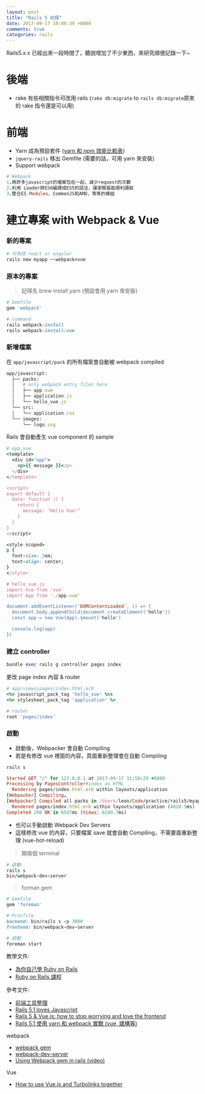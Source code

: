 ```yaml
---
layout: post
title: "Rails 5 初探"
date: 2017-09-17 10:09:39 +0800
comments: true
categories: rails
---
```


Rails5.x.x 已經出來一段時間了，聽說增加了不少東西，來研究順便記錄一下~

<!-- more -->

# 後端

* rake 有些相關指令可改用 rails (`rake db:migrate` to `rails db:migrate`原來的 rake 指令還是可以用)



# 前端
* Yarn 成為預設套件 ([yarn 和 npm 效能比較表](https://github.com/pnpm/node-package-manager-benchmark))
* `jquery-rails` 移出 Gemfile (需要的話，可用 yarn 來安裝)
* Support webpack

```ruby
# Webpack
1.將許多javascript的檔案包在一起，減少request的次數
2.利用 Loader將ES6編譯成ES5的語法，讓瀏覽器能順利讀取
3.整合ES Modules、CommonJS和AMD，等等的模組
``` 	

# 建立專案 with Webpack & Vue

### 新的專案

```ruby
# 可改成 react or angular
rails new myapp --webpack=vue
```

### 原本的專案

> 記得先 brew install yarn (預設會用 yarn 來安裝)

```ruby
# Gemfile
gem 'webpack'

# command
rails webpack:install
rails webpack:install:vue
```

### 新增檔案

在 `app/javascript/pack` 的所有檔案會自動被 webpack compiled

```ruby
app/javascript:
  ├── packs:
  │   # only webpack entry files here
  │   ├── app.vue
  │   ├── application.js
  │   └── hello_vue.js
  └── src:
  │   └── application.css
  └── images:
      └── logo.svg
```

Rails 會自動產生 vue component 的 sample

```ruby
# app.vue
<template>
  <div id="app">
    <p>{{ message }}</p>
  </div>
</template>

<script>
export default {
  data: function () {
    return {
      message: "Hello Vue!"
    }
  }
}
</script>

<style scoped>
p {
  font-size: 2em;
  text-align: center;
}
</style>

# hello_vue.js
import Vue from 'vue'
import App from './app.vue'

document.addEventListener('DOMContentLoaded', () => {
  document.body.appendChild(document.createElement('hello'))
  const app = new Vue(App).$mount('hello')

  console.log(app)
})
```

### 建立 controller

```ruby
bundle exec rails g controller pages index
```

更改 page index 內容 & router

```ruby
# app/views/pages/index.html.erb
<%= javascript_pack_tag 'hello_vue' %>s
<%= stylesheet_pack_tag 'application' %>

# router
root 'pages/index'
```

### 啟動

* 啟動後，Webpacker 會自動 Compiling
* 若是有修改 vue 裡面的內容，頁面重新整理會在自動 Compiling

```ruby
rails s

Started GET "/" for 127.0.0.1 at 2017-09-17 11:58:29 +0800
Processing by PagesController#index as HTML
  Rendering pages/index.html.erb within layouts/application
[Webpacker] Compiling…
[Webpacker] Compiled all packs in /Users/leon/Code/practice/rails5/myapp/public/packs
  Rendered pages/index.html.erb within layouts/application (4828.5ms)
Completed 200 OK in 6547ms (Views: 6249.7ms)
```

* 也可以手動啟動 Webpack Dev Servers
* 這樣修改 vue 的內容，只要檔案 save 就會自動 Compiling，不需要面重新整理 (vue-hot-reload)

> 開兩個 terminal

```ruby
# 啟動
rails s
bin/webpack-dev-server
```

> forman gem

```ruby
# Gemfile
gem 'foreman'

# Procfile
backend: bin/rails s -p 3000
frontend: bin/webpack-dev-server

# 啟動
foreman start
```



教學文件:

* [為你自己學 Ruby on Rails](http://railsbook.tw/table-of-content)
* [Ruby on Rails 課程](https://railstutorial-china.org/book/)

參考文件: 

* [前端工具整理](http://mgleon08.github.io/blog/2016/11/29/front-end-tools)
* [Rails 5.1 loves Javascript](https://medium.com/@hpux/rails-5-1-loves-javascript-a1d84d5318b)
* [Rails 5 & Vue.js: how to stop worrying and love the frontend](https://mkdev.me/en/posts/rails-5-vue-js-how-to-stop-worrying-and-love-the-frontend)
* [Rails 5.1 使用 yarn 和 webpack 實戰 (vue, 建構等)](https://ruby-china.org/topics/32904)

webpack

* [webpack gem](https://github.com/rails/webpacker)
* [webpack-dev-server](https://webpack.github.io/docs/webpack-dev-server.html)
* [Using Webpack gem in rails (video)](https://gorails.com/episodes/using-webpack-in-rails-with-webpacker-gem)

Vue

* [How to use Vue.js and Turbolinks together](https://gorails.com/episodes/how-to-use-vuejs-and-turbolinks-together)
